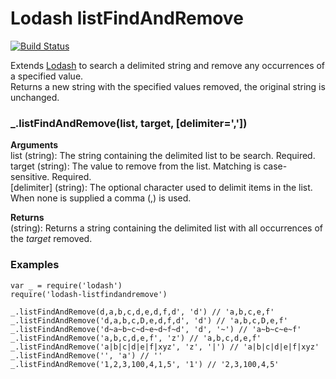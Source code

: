 # Lodash listFindAndRemove

[![Build Status](https://travis-ci.org/davidwaterston/lodash-listfindandremove.svg)](https://travis-ci.org/davidwaterston/lodash-listfindandremove)


Extends [Lodash](https://lodash.com/) to search a delimited string and remove any occurrences of a specified value.  
Returns a new string with the specified values removed, the original string is unchanged.    


### _.listFindAndRemove(list, target, [delimiter=','])

**Arguments**  
list (string): The string containing the delimited list to be search. Required.  
target (string): The value to remove from the list. Matching is case-sensitive. Required.  
[delimiter] (string): The optional character used to delimit items in the list. When none is supplied a comma (,) is used.  

**Returns**  
(string): Returns a string containing the delimited list with all occurrences of the _target_ removed.  


### Examples  
```
var _ = require('lodash')
require('lodash-listfindandremove')

_.listFindAndRemove(d,a,b,c,d,e,d,f,d', 'd') // 'a,b,c,e,f'  
_.listFindAndRemove('d,a,b,c,D,e,d,f,d', 'd') // 'a,b,c,D,e,f'  
_.listFindAndRemove('d~a~b~c~d~e~d~f~d', 'd', '~') // 'a~b~c~e~f'  
_.listFindAndRemove('a,b,c,d,e,f', 'z') // 'a,b,c,d,e,f'  
_.listFindAndRemove('a|b|c|d|e|f|xyz', 'z', '|') // 'a|b|c|d|e|f|xyz'  
_.listFindAndRemove('', 'a') // ''   
_.listFindAndRemove('1,2,3,100,4,1,5', '1') // '2,3,100,4,5'  
